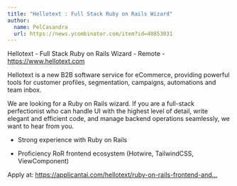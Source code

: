 ```yaml
---
title: "Hellotext : Full Stack Ruby on Rails Wizard"
author:
  name: PelCasandra
  url: https://news.ycombinator.com/item?id=40853031
---
```

Hellotext - Full Stack Ruby on Rails Wizard - Remote - <a href="https:&#x2F;&#x2F;www.hellotext.com" rel="nofollow">https:&#x2F;&#x2F;www.hellotext.com</a>

Hellotext is a new B2B software service for eCommerce, providing powerful tools for customer profiles, segmentation, campaigns, automations and team inbox.

We are looking for a Ruby on Rails wizard. If you are a full-stack perfectionist who can handle UI with the highest level of detail, write elegant and efficient code, and manage backend operations seamlessly, we want to hear from you.

- Strong experience with Ruby on Rails

- Proficiency RoR frontend ecosystem (Hotwire, TailwindCSS, ViewComponent)

Apply at: <a href="https:&#x2F;&#x2F;applicantai.com&#x2F;hellotext&#x2F;ruby-on-rails-frontend-and-backend-wizard&#x2F;798" rel="nofollow">https:&#x2F;&#x2F;applicantai.com&#x2F;hellotext&#x2F;ruby-on-rails-frontend-and...</a>
